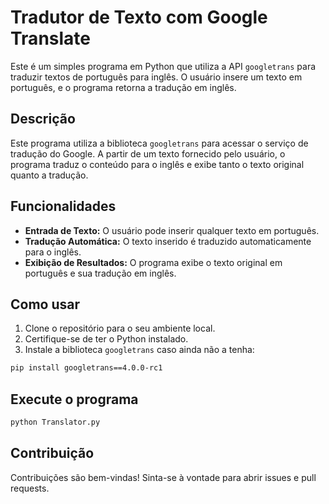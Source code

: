 # Tradutor de Texto com Google Translate

Este é um simples programa em Python que utiliza a API `googletrans` para traduzir textos de português para inglês. O usuário insere um texto em português, e o programa retorna a tradução em inglês.

## Descrição

Este programa utiliza a biblioteca `googletrans` para acessar o serviço de tradução do Google. A partir de um texto fornecido pelo usuário, o programa traduz o conteúdo para o inglês e exibe tanto o texto original quanto a tradução.

## Funcionalidades

- **Entrada de Texto:** O usuário pode inserir qualquer texto em português.
- **Tradução Automática:** O texto inserido é traduzido automaticamente para o inglês.
- **Exibição de Resultados:** O programa exibe o texto original em português e sua tradução em inglês.

## Como usar

1. Clone o repositório para o seu ambiente local.
2. Certifique-se de ter o Python instalado.
3. Instale a biblioteca `googletrans` caso ainda não a tenha:

```bash
pip install googletrans==4.0.0-rc1
```

## Execute o programa
```bash
python Translator.py
```

## Contribuição
Contribuições são bem-vindas! Sinta-se à vontade para abrir issues e pull requests.

## 
